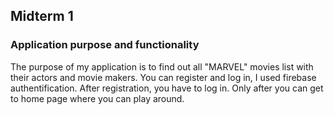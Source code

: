 ## Midterm 1

### Application purpose and functionality

The purpose of my application is to find out all "MARVEL" movies list with their actors and movie makers. 
You can register and log in, I used firebase authentification. 
After registration, you have to log in. Only after you can get to home page where you can play around.
